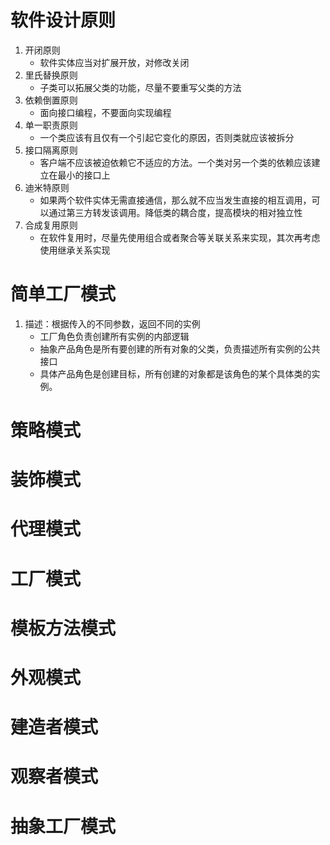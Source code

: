 # 软件设计原则
1. 开闭原则
    + 软件实体应当对扩展开放，对修改关闭
2. 里氏替换原则
    + 子类可以拓展父类的功能，尽量不要重写父类的方法
3. 依赖倒置原则
    + 面向接口编程，不要面向实现编程
4. 单一职责原则
    + 一个类应该有且仅有一个引起它变化的原因，否则类就应该被拆分
5. 接口隔离原则
    + 客户端不应该被迫依赖它不适应的方法。一个类对另一个类的依赖应该建立在最小的接口上
6. 迪米特原则
    + 如果两个软件实体无需直接通信，那么就不应当发生直接的相互调用，可以通过第三方转发该调用。降低类的耦合度，提高模块的相对独立性
7. 合成复用原则
    + 在软件复用时，尽量先使用组合或者聚合等关联关系来实现，其次再考虑使用继承关系实现

# 简单工厂模式
1. 描述：根据传入的不同参数，返回不同的实例
    + 工厂角色负责创建所有实例的内部逻辑
    + 抽象产品角色是所有要创建的所有对象的父类，负责描述所有实例的公共接口
    + 具体产品角色是创建目标，所有创建的对象都是该角色的某个具体类的实例。
    
# 策略模式

# 装饰模式

# 代理模式

# 工厂模式

# 模板方法模式

# 外观模式

# 建造者模式

# 观察者模式

# 抽象工厂模式
